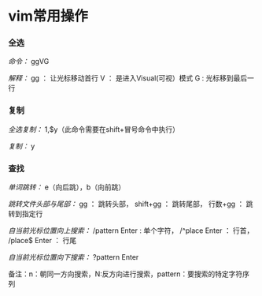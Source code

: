 # vim常用操作 #

### 全选 ###

*命令：* ggVG

*解释：*
gg ： 让光标移动首行
V ： 是进入Visual(可视）模式 
G : 光标移到最后一行 

### 复制 ###

*全选复制：* 1,$y（此命令需要在shift+冒号命令中执行）

*复制：* y

### 查找 ###

*单词跳转：* e（向后跳），b（向前跳）

*跳转文件头部与尾部：* gg ： 跳转头部， shift+gg ： 跳转尾部， 行数+gg ： 跳转到指定行

*自当前光标位置向上搜索：* /pattern   Enter : 单个字符， /^place   Enter ： 行首， /place$   Enter ： 行尾

*自当前光标位置向下搜索：* ?pattern   Enter

备注：n：朝同一方向搜索，N:反方向进行搜索，pattern：要搜索的特定字符序列

